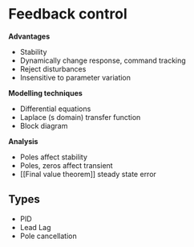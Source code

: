 # Feedback control
**Advantages**
- Stability
- Dynamically change response, command tracking
- Reject disturbances
- Insensitive to parameter variation 

**Modelling techniques**
- Differential equations
- Laplace (s domain) transfer function
- Block diagram

**Analysis**
- Poles affect stability
- Poles, zeros affect transient
- [[Final value theorem]] steady state error

## Types
- PID
- Lead Lag
- Pole cancellation